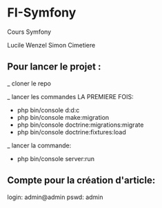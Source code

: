 # FI-Symfony
Cours Symfony

Lucile Wenzel
Simon Cimetiere

## Pour lancer le projet :

_ cloner le repo

_ lancer les commandes LA PREMIERE FOIS:
  - php bin/console d:d:c
  - php bin/console make:migration
  - php bin/console doctrine:migrations:migrate
  - php bin/console doctrine:fixtures:load
  
_ lancer la commande:
  - php bin/console server:run
  
## Compte pour la création d'article:

login: admin@admin
pswd: admin
